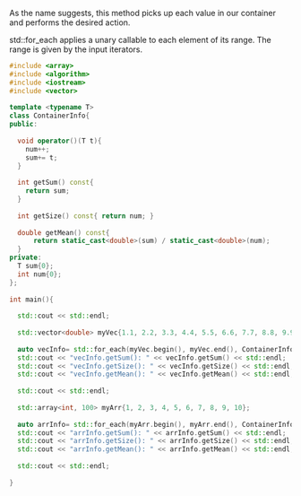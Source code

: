 As the name suggests, this method picks up each value in our container and performs the desired action.

std::for_each applies a unary callable to each element of its range. The range is given by the input iterators.

```cpp
#include <array>
#include <algorithm>
#include <iostream>
#include <vector>
 
template <typename T>
class ContainerInfo{
public:
 
  void operator()(T t){
    num++;
    sum+= t;
  }
 
  int getSum() const{
    return sum;
  }
   
  int getSize() const{ return num; }
 
  double getMean() const{
      return static_cast<double>(sum) / static_cast<double>(num);
  }
private:
  T sum{0};
  int num{0};
};
 
int main(){
   
  std::cout << std::endl;
   
  std::vector<double> myVec{1.1, 2.2, 3.3, 4.4, 5.5, 6.6, 7.7, 8.8, 9.9};
   
  auto vecInfo= std::for_each(myVec.begin(), myVec.end(), ContainerInfo<double>());
  std::cout << "vecInfo.getSum(): " << vecInfo.getSum() << std::endl;
  std::cout << "vecInfo.getSize(): " << vecInfo.getSize() << std::endl;
  std::cout << "vecInfo.getMean(): " << vecInfo.getMean() << std::endl;
   
  std::cout << std::endl;
   
  std::array<int, 100> myArr{1, 2, 3, 4, 5, 6, 7, 8, 9, 10};
   
  auto arrInfo= std::for_each(myArr.begin(), myArr.end(), ContainerInfo<int>());
  std::cout << "arrInfo.getSum(): " << arrInfo.getSum() << std::endl;
  std::cout << "arrInfo.getSize(): " << arrInfo.getSize() << std::endl;
  std::cout << "arrInfo.getMean(): " << arrInfo.getMean() << std::endl;
   
  std::cout << std::endl;
   
}

```

